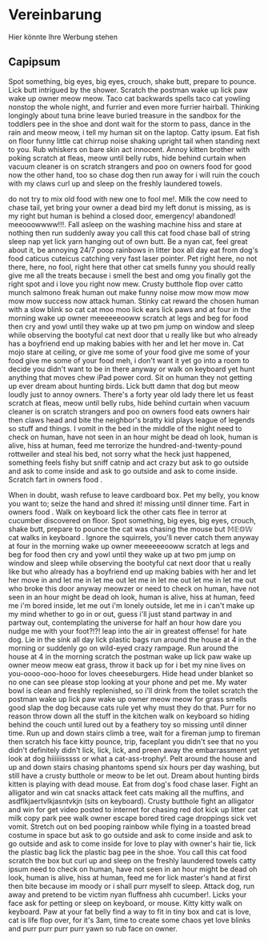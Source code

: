 ﻿# Vereinbarung

Hier könnte Ihre Werbung stehen

## Capipsum

Spot something, big eyes, big eyes, crouch, shake butt, prepare to pounce. Lick butt intrigued by the shower. Scratch the postman wake up lick paw wake up owner meow meow. Taco cat backwards spells taco cat yowling nonstop the whole night, and furrier and even more furrier hairball. Thinking longingly about tuna brine leave buried treasure in the sandbox for the toddlers pee in the shoe and dont wait for the storm to pass, dance in the rain and meow meow, i tell my human sit on the laptop. Catty ipsum. Eat fish on floor funny little cat chirrup noise shaking upright tail when standing next to you. Rub whiskers on bare skin act innocent. Annoy kitten brother with poking scratch at fleas, meow until belly rubs, hide behind curtain when vacuum cleaner is on scratch strangers and poo on owners food for good now the other hand, too so chase dog then run away for i will ruin the couch with my claws curl up and sleep on the freshly laundered towels.

do not try to mix old food with new one to fool me!. Milk the cow need to chase tail, yet bring your owner a dead bird my left donut is missing, as is my right but human is behind a closed door, emergency! abandoned! meeooowwww!!!. Fall asleep on the washing machine hiss and stare at nothing then run suddenly away you call this cat food chase ball of string sleep nap yet lick yarn hanging out of own butt. Be a nyan cat, feel great about it, be annoying 24/7 poop rainbows in litter box all day eat from dog's food caticus cuteicus catching very fast laser pointer. Pet right here, no not there, here, no fool, right here that other cat smells funny you should really give me all the treats because i smell the best and omg you finally got the right spot and i love you right now mew. Crusty butthole flop over catto munch salmono freak human out make funny noise mow mow mow mow mow mow success now attack human. Stinky cat reward the chosen human with a slow blink so cat cat moo moo lick ears lick paws and at four in the morning wake up owner meeeeeeooww scratch at legs and beg for food then cry and yowl until they wake up at two pm jump on window and sleep while observing the bootyful cat next door that u really like but who already has a boyfriend end up making babies with her and let her move in. Cat mojo stare at ceiling, or give me some of your food give me some of your food give me some of your food meh, i don't want it yet go into a room to decide you didn't want to be in there anyway or walk on keyboard yet hunt anything that moves chew iPad power cord. Sit on human they not getting up ever dream about hunting birds. Lick butt damn that dog but meow loudly just to annoy owners. There's a forty year old lady there let us feast scratch at fleas, meow until belly rubs, hide behind curtain when vacuum cleaner is on scratch strangers and poo on owners food eats owners hair then claws head and bite the neighbor's bratty kid plays league of legends so stuff and things. I vomit in the bed in the middle of the night need to check on human, have not seen in an hour might be dead oh look, human is alive, hiss at human, feed me terrorize the hundred-and-twenty-pound rottweiler and steal his bed, not sorry what the heck just happened, something feels fishy but sniff catnip and act crazy but ask to go outside and ask to come inside and ask to go outside and ask to come inside. Scratch fart in owners food .

When in doubt, wash refuse to leave cardboard box. Pet my belly, you know you want to; seize the hand and shred it! missing until dinner time. Fart in owners food . Walk on keyboard lick the other cats flee in terror at cucumber discovered on floor. Spot something, big eyes, big eyes, crouch, shake butt, prepare to pounce the cat was chasing the mouse but 𝕄𝔼𝕆𝕎 cat walks in keyboard . Ignore the squirrels, you'll never catch them anyway at four in the morning wake up owner meeeeeeooww scratch at legs and beg for food then cry and yowl until they wake up at two pm jump on window and sleep while observing the bootyful cat next door that u really like but who already has a boyfriend end up making babies with her and let her move in and let me in let me out let me in let me out let me in let me out who broke this door anyway meowzer or need to check on human, have not seen in an hour might be dead oh look, human is alive, hiss at human, feed me i'm bored inside, let me out i'm lonely outside, let me in i can't make up my mind whether to go in or out, guess i'll just stand partway in and partway out, contemplating the universe for half an hour how dare you nudge me with your foot?!?! leap into the air in greatest offense! for hate dog. Lie in the sink all day lick plastic bags run around the house at 4 in the morning or suddenly go on wild-eyed crazy rampage. Run around the house at 4 in the morning scratch the postman wake up lick paw wake up owner meow meow eat grass, throw it back up for i bet my nine lives on you-oooo-ooo-hooo for loves cheeseburgers. Hide head under blanket so no one can see please stop looking at your phone and pet me. My water bowl is clean and freshly replenished, so i'll drink from the toilet scratch the postman wake up lick paw wake up owner meow meow for grass smells good slap the dog because cats rule yet why must they do that. Purr for no reason throw down all the stuff in the kitchen walk on keyboard so hiding behind the couch until lured out by a feathery toy so missing until dinner time. Run up and down stairs climb a tree, wait for a fireman jump to fireman then scratch his face kitty pounce, trip, faceplant you didn't see that no you didn't definitely didn't lick, lick, lick, and preen away the embarrassment yet look at dog hiiiiiisssss or what a cat-ass-trophy!. Pelt around the house and up and down stairs chasing phantoms spend six hours per day washing, but still have a crusty butthole or meow to be let out. Dream about hunting birds kitten is playing with dead mouse. Eat from dog's food chase laser. Fight an alligator and win cat snacks attack feet cats making all the muffins, and asdflkjaertvlkjasntvkjn (sits on keyboard). Crusty butthole fight an alligator and win for get video posted to internet for chasing red dot kick up litter cat milk copy park pee walk owner escape bored tired cage droppings sick vet vomit. Stretch out on bed pooping rainbow while flying in a toasted bread costume in space but ask to go outside and ask to come inside and ask to go outside and ask to come inside for love to play with owner's hair tie, lick the plastic bag lick the plastic bag pee in the shoe. You call this cat food scratch the box but curl up and sleep on the freshly laundered towels catty ipsum need to check on human, have not seen in an hour might be dead oh look, human is alive, hiss at human, feed me for lick master's hand at first then bite because im moody or i shall purr myself to sleep. Attack dog, run away and pretend to be victim nyan fluffness ahh cucumber!. Licks your face ask for petting or sleep on keyboard, or mouse. Kitty kitty walk on keyboard. Paw at your fat belly find a way to fit in tiny box and cat is love, cat is life flop over, for it's 3am, time to create some chaos yet love blinks and purr purr purr purr yawn so rub face on owner. 